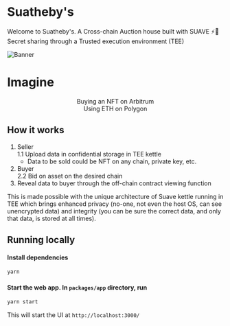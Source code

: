 # Suatheby's

Welcome to Suatheby's.
A Cross-chain Auction house built with SUAVE ⚡️🤖 Secret sharing through a Trusted execution environment (TEE)

![Banner](./Suathebys.png)


# Imagine
<p align="center"> Buying an NFT on Arbitrum <br>
Using ETH on Polygon </p>

## How it works

1. Seller <br>
1.1 Upload data in confidential storage in TEE kettle
   * Data to be sold could be NFT on any chain, private key, etc.
2. Buyer <br>
2.2 Bid on asset on the desired chain
3. Reveal data to buyer through the off-chain contract viewing function

This is made possible with the unique architecture of Suave kettle running in TEE which brings enhanced privacy (no-one, not even the host OS, can see unencrypted data) and integrity (you can be sure the correct data, and only that data, is stored at all times).

## Running locally

#### Install dependencies

```bash
yarn
```

#### Start the web app. In `packages/app` directory, run

```bash
yarn start
```

This will start the UI at `http://localhost:3000/`